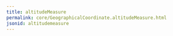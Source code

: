 ```yaml
---
title: altitudeMeasure
permalink: core/GeographicalCoordinate.altitudeMeasure.html
jsonid: altitudemeasure
---
```

